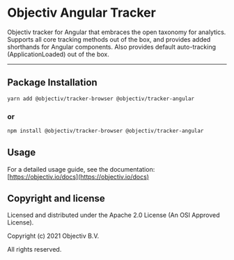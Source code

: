 # Objectiv Angular Tracker 

Objectiv tracker for Angular that embraces the open taxonomy for analytics. Supports all core tracking methods out of the box, and provides added shorthands for Angular components. Also provides default auto-tracking (ApplicationLoaded) out of the box.

---
## Package Installation

```sh
yarn add @objectiv/tracker-browser @objectiv/tracker-angular
```

### or
```sh
npm install @objectiv/tracker-browser @objectiv/tracker-angular
```

## Usage
For a detailed usage guide, see the documentation: [https://objectiv.io/docs](https://objectiv.io/docs)

## Copyright and license
Licensed and distributed under the Apache 2.0 License (An OSI Approved License).

Copyright (c) 2021 Objectiv B.V.

All rights reserved.
